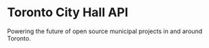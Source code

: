 # Toronto City Hall API

Powering the future of open source municipal projects in and around Toronto.
